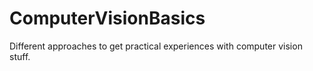 # ComputerVisionBasics
Different approaches to get practical experiences with computer vision stuff.
